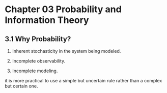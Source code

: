 # Chapter 03 Probability and Information Theory

## 3.1 Why Probability?

1. Inherent stochasticity in the system being modeled.

2. Incomplete observability.

3. Incomplete modeling.

it is more practical to use a simple but uncertain rule rather than a complex but certain one.


